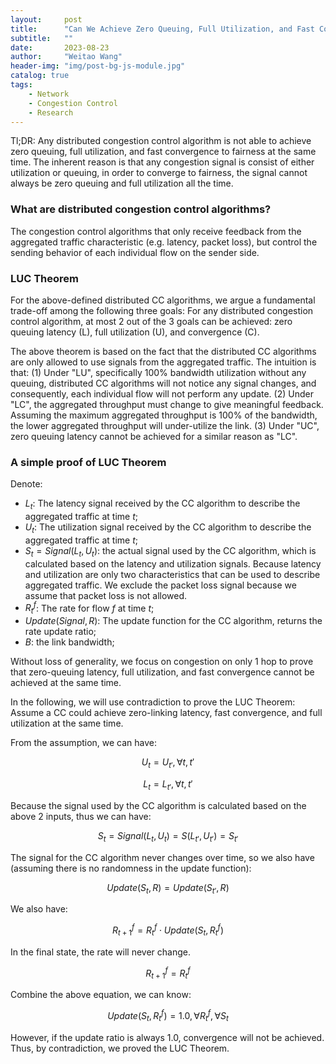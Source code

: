 ```yaml
---
layout:     post
title:      "Can We Achieve Zero Queuing, Full Utilization, and Fast Convergence Simutaneously?"
subtitle:   ""
date:       2023-08-23
author:     "Weitao Wang"
header-img: "img/post-bg-js-module.jpg"
catalog: true
tags:
    - Network
    - Congestion Control
    - Research
---
```


Tl;DR: Any distributed congestion control algorithm is not able to achieve zero queuing, full utilization, and fast convergence to fairness at the same time. The inherent reason is that any congestion signal is consist of either utilization or queuing, in order to converge to fairness, the signal cannot always be zero queuing and full utilization all the time. 

### What are distributed congestion control algorithms?

The congestion control algorithms that only receive feedback from the aggregated traffic characteristic (e.g. latency, packet loss), but control the sending behavior of each individual flow on the sender side.

### LUC Theorem 

For the above-defined distributed CC algorithms, we argue a fundamental trade-off among the following three goals: For any distributed congestion control algorithm, at most 2 out of the 3 goals can be achieved: zero queuing latency (L), full utilization (U), and convergence (C).

The above theorem is based on the fact that the distributed CC algorithms are only allowed to use signals from the aggregated traffic. The intuition is that: (1) Under "LU", specifically 100\% bandwidth utilization without any queuing, distributed CC algorithms will not notice any signal changes, and consequently, each individual flow will not perform any update. (2) Under "LC", the aggregated throughput must change to give meaningful feedback. Assuming the maximum aggregated throughput is 100\% of the bandwidth, the lower aggregated throughput will under-utilize the link. (3) Under "UC", zero queuing latency cannot be achieved for a similar reason as "LC".

### A simple proof of LUC Theorem

Denote:
- $L_t$: The latency signal received by the CC algorithm to describe the aggregated traffic at time $t$;
- $U_t$: The utilization signal received by the CC algorithm to describe the aggregated traffic at time $t$;
- $S_t=Signal(L_t, U_t)$: the actual signal used by the CC algorithm, which is calculated based on the latency and utilization signals. Because latency and utilization are only two characteristics that can be used to describe aggregated traffic. We exclude the packet loss signal because we assume that packet loss is not allowed. 
- $R_t^f$: The rate for flow $f$ at time $t$;
- $Update(Signal, R)$: The update function for the CC algorithm, returns the rate update ratio;
- $B$: the link bandwidth;

Without loss of generality, we focus on congestion on only 1 hop to prove that zero-queuing latency, full utilization, and fast convergence cannot be achieved at the same time.

In the following, we will use contradiction to prove the LUC Theorem: Assume a CC could achieve zero-linking latency, fast convergence, and full utilization at the same time.

From the assumption, we can have:

$$U_t = U_{t'}, \forall t, t'$$

$$L_t = L_{t'}, \forall t, t'$$

Because the signal used by the CC algorithm is calculated based on the above 2 inputs, thus we can have:

$$S_t = Signal(L_t, U_t) = S(L_{t'}, U_{t'}) = S_{t'}$$

The signal for the CC algorithm never changes over time, so we also have (assuming there is no randomness in the update function):

$$Update(S_t, R) = Update(S_{t'}, R)$$

We also have:

$$R_{t+1}^f = R_t^f \cdot Update(S_t, R_t^f)$$

In the final state, the rate will never change. 

$$R_{t+1}^f = R_t^f$$

Combine the above equation, we can know:

$$Update(S_t, R_t^f) = 1.0, \forall R_t^f, \forall S_t$$

However, if the update ratio is always 1.0, convergence will not be achieved. Thus, by contradiction, we proved the LUC Theorem.
